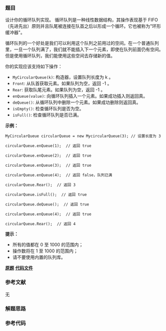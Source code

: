 ### 题目
设计你的循环队列实现。 循环队列是一种线性数据结构，其操作表现基于
FIFO（先进先出）原则并且队尾被连接在队首之后以形成一个循环。它也被称为"环形缓冲器"。

循环队列的一个好处是我们可以利用这个队列之前用过的空间。在一个普通队列里，一旦一个队列满了，我们就不能插入下一个元素，即使在队列前面仍有空间。但是使用循环队列，我们能使用这些空间去存储新的值。

你的实现应该支持如下操作：

  * `MyCircularQueue(k)`: 构造器，设置队列长度为 k 。
  * `Front`: 从队首获取元素。如果队列为空，返回 -1 。
  * `Rear`: 获取队尾元素。如果队列为空，返回 -1 。
  * `enQueue(value)`: 向循环队列插入一个元素。如果成功插入则返回真。
  * `deQueue()`: 从循环队列中删除一个元素。如果成功删除则返回真。
  * `isEmpty()`: 检查循环队列是否为空。
  * `isFull()`: 检查循环队列是否已满。



**示例：**

    
    
    MyCircularQueue circularQueue = new MycircularQueue(3); // 设置长度为 3
    
    circularQueue.enQueue(1);  // 返回 true
    
    circularQueue.enQueue(2);  // 返回 true
    
    circularQueue.enQueue(3);  // 返回 true
    
    circularQueue.enQueue(4);  // 返回 false，队列已满
    
    circularQueue.Rear();  // 返回 3
    
    circularQueue.isFull();  // 返回 true
    
    circularQueue.deQueue();  // 返回 true
    
    circularQueue.enQueue(4);  // 返回 true
    
    circularQueue.Rear();  // 返回 4
     



**提示：**

  * 所有的值都在 0 至 1000 的范围内；
  * 操作数将在 1 至 1000 的范围内；
  * 请不要使用内置的队列库。

 **[原题](https://leetcode-cn.com/problems/design-circular-queue/)**    **[代码文件]()**


### 参考文献
无

### 解题思路




### 参考代码

```go


```




